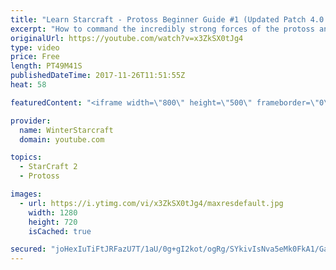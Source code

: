 ```yaml
---
title: "Learn Starcraft - Protoss Beginner Guide #1 (Updated Patch 4.0 FREE TO PLAY)"
excerpt: "How to command the incredibly strong forces of the protoss and cover weaknesses against the other inferior races. Updated for patch 4.0! This guide is not intended for COMPLETELY new players, but those who have played several games/campaign missions and grasp the very basics."
originalUrl: https://youtube.com/watch?v=x3ZkSX0tJg4
type: video
price: Free
length: PT49M41S
publishedDateTime: 2017-11-26T11:51:55Z
heat: 58

featuredContent: "<iframe width=\"800\" height=\"500\" frameborder=\"0\" src=\"https://www.youtube.com/embed/x3ZkSX0tJg4\" allow=\"accelerometer; autoplay; encrypted-media; gyroscope; picture-in-picture\" allowfullscreen></iframe>"

provider:
  name: WinterStarcraft
  domain: youtube.com

topics:
  - StarCraft 2
  - Protoss

images:
  - url: https://i.ytimg.com/vi/x3ZkSX0tJg4/maxresdefault.jpg
    width: 1280
    height: 720
    isCached: true

secured: "joHexIuTiFtJRFazU7T/1aU/0g+gI2kot/ogRg/SYkivIsNva5eMk0FkA1/GakeFlJYfzj3WJzsojxCcG/zkIgVzp4XtEkmoHItZ7jerOuZ6QYLDzJJ35TGm9IF5nUgF1ONQ6Hc4zsGR1gMqAFWF3FGtkut4ozSOVIpIAFTCX0aGBts0B5QLtZI6/cuYvsy6a/taiNoeW/UnE5EUSMHJJOlUsFCPb8hUhu38jRyQwG/gdhRe9+9U4Sx/iSn9Li1v/MMZRmL6H7EW9oXA7S1NelOK9iET+H6dY4c2KuPI6tSJDahRpAflpylu5l7BuCQb1r2UeLQ+liuUgKIYLywmXyNqfBEis9bV/Kn4SNWpSx6Bc2tkIluE90+N6HsvQRo9/Qgi9FmByqcbLOp/SR3nHhSqcqFKGcuR2P6awAgNBEuhpSeSElnaMWAE84mXaXlp;MtVDj2s9oSTKeLUP2Od9SA=="
---
```


